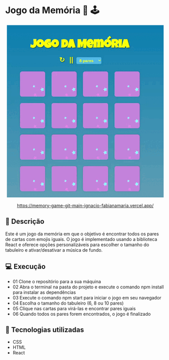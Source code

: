 # Jogo da Memória 🧠 🕹️ 

<div align="center">
  
![Art](art.gif)
  
  https://memory-game-git-main-ignacio-fabianamaria.vercel.app/

  
</div> 


## :memo: Descrição
<p> Este é um jogo da memória em que o objetivo é encontrar todos os pares de cartas com emojis  iguais. O jogo é implementado usando a biblioteca React e oferece opções personalizáveis para escolher o tamanho do tabuleiro e ativar/desativar a música de fundo.
</p>

##  💻 Execução

- 01 Clone o repositório para a sua máquina
- 02 Abra o terminal na pasta do projeto e execute o comando npm install para instalar as dependências
- 03 Execute o comando npm start para iniciar o jogo em seu navegador
- 04 Escolha o tamanho do tabuleiro (6, 8 ou 10 pares)
- 05 Clique nas cartas para virá-las e encontrar pares iguais
- 06 Quando todos os pares forem encontrados, o jogo é finalizado

## :wrench: Tecnologias utilizadas

- CSS
- HTML
- React






